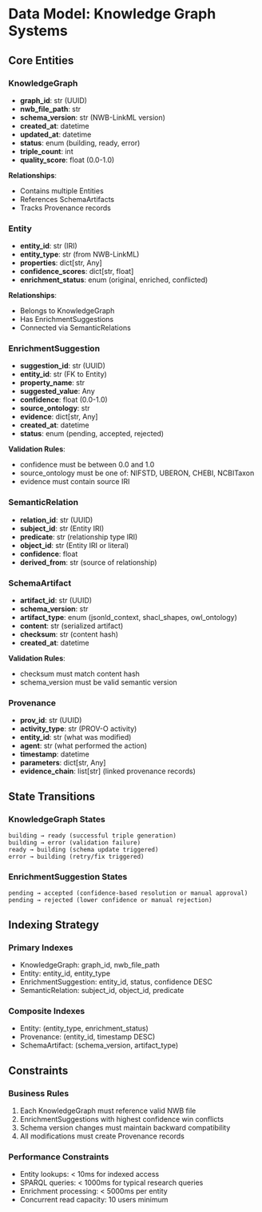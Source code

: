 # Data Model: Knowledge Graph Systems

## Core Entities

### KnowledgeGraph
- **graph_id**: str (UUID)
- **nwb_file_path**: str
- **schema_version**: str (NWB-LinkML version)
- **created_at**: datetime
- **updated_at**: datetime
- **status**: enum (building, ready, error)
- **triple_count**: int
- **quality_score**: float (0.0-1.0)

**Relationships**:
- Contains multiple Entities
- References SchemaArtifacts
- Tracks Provenance records

### Entity
- **entity_id**: str (IRI)
- **entity_type**: str (from NWB-LinkML)
- **properties**: dict[str, Any]
- **confidence_scores**: dict[str, float]
- **enrichment_status**: enum (original, enriched, conflicted)

**Relationships**:
- Belongs to KnowledgeGraph
- Has EnrichmentSuggestions
- Connected via SemanticRelations

### EnrichmentSuggestion
- **suggestion_id**: str (UUID)
- **entity_id**: str (FK to Entity)
- **property_name**: str
- **suggested_value**: Any
- **confidence**: float (0.0-1.0)
- **source_ontology**: str
- **evidence**: dict[str, Any]
- **created_at**: datetime
- **status**: enum (pending, accepted, rejected)

**Validation Rules**:
- confidence must be between 0.0 and 1.0
- source_ontology must be one of: NIFSTD, UBERON, CHEBI, NCBITaxon
- evidence must contain source IRI

### SemanticRelation
- **relation_id**: str (UUID)
- **subject_id**: str (Entity IRI)
- **predicate**: str (relationship type IRI)
- **object_id**: str (Entity IRI or literal)
- **confidence**: float
- **derived_from**: str (source of relationship)

### SchemaArtifact
- **artifact_id**: str (UUID)
- **schema_version**: str
- **artifact_type**: enum (jsonld_context, shacl_shapes, owl_ontology)
- **content**: str (serialized artifact)
- **checksum**: str (content hash)
- **created_at**: datetime

**Validation Rules**:
- checksum must match content hash
- schema_version must be valid semantic version

### Provenance
- **prov_id**: str (UUID)
- **activity_type**: str (PROV-O activity)
- **entity_id**: str (what was modified)
- **agent**: str (what performed the action)
- **timestamp**: datetime
- **parameters**: dict[str, Any]
- **evidence_chain**: list[str] (linked provenance records)

## State Transitions

### KnowledgeGraph States
```
building → ready (successful triple generation)
building → error (validation failure)
ready → building (schema update triggered)
error → building (retry/fix triggered)
```

### EnrichmentSuggestion States
```
pending → accepted (confidence-based resolution or manual approval)
pending → rejected (lower confidence or manual rejection)
```

## Indexing Strategy

### Primary Indexes
- KnowledgeGraph: graph_id, nwb_file_path
- Entity: entity_id, entity_type
- EnrichmentSuggestion: entity_id, status, confidence DESC
- SemanticRelation: subject_id, object_id, predicate

### Composite Indexes
- Entity: (entity_type, enrichment_status)
- Provenance: (entity_id, timestamp DESC)
- SchemaArtifact: (schema_version, artifact_type)

## Constraints

### Business Rules
1. Each KnowledgeGraph must reference valid NWB file
2. EnrichmentSuggestions with highest confidence win conflicts
3. Schema version changes must maintain backward compatibility
4. All modifications must create Provenance records

### Performance Constraints
- Entity lookups: < 10ms for indexed access
- SPARQL queries: < 1000ms for typical research queries
- Enrichment processing: < 5000ms per entity
- Concurrent read capacity: 10 users minimum